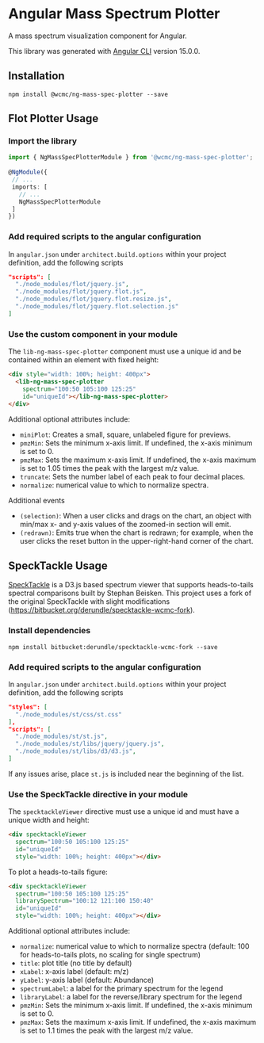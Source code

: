 # Angular Mass Spectrum Plotter

A mass spectrum visualization component for Angular.

This library was generated with [Angular CLI](https://github.com/angular/angular-cli) version 15.0.0.

## Installation

```shell
npm install @wcmc/ng-mass-spec-plotter --save
```

## Flot Plotter Usage

### Import the library
```typescript
import { NgMassSpecPlotterModule } from '@wcmc/ng-mass-spec-plotter';
 
@NgModule({
 // ...
 imports: [
   // ...
   NgMassSpecPlotterModule
 ]
})
```

### Add required scripts to the angular configuration
In `angular.json` under `architect.build.options` within your project definition, add the following scripts

```json
"scripts": [
  "./node_modules/flot/jquery.js",
  "./node_modules/flot/jquery.flot.js",
  "./node_modules/flot/jquery.flot.resize.js",
  "./node_modules/flot/jquery.flot.selection.js"
]
```

### Use the custom component in your module
The `lib-ng-mass-spec-plotter` component must use a unique id and be contained within an element with fixed height:

```html
<div style="width: 100%; height: 400px">
  <lib-ng-mass-spec-plotter
    spectrum="100:50 105:100 125:25"
    id="uniqueId"></lib-ng-mass-spec-plotter>
</div>
```

Additional optional attributes include:
* `miniPlot`: Creates a small, square, unlabeled figure for previews.
* `pmzMin`: Sets the minimum x-axis limit. If undefined, the x-axis minimum is set to 0.
* `pmzMax`: Sets the maximum x-axis limit. If undefined, the x-axis maximum is set to 1.05 times the peak with the largest m/z value.
* `truncate`: Sets the number label of each peak to four decimal places.
* `normalize`: numerical value to which to normalize spectra.

Additional events
* `(selection)`: When a user clicks and drags on the chart, an object with min/max x- and y-axis values of the zoomed-in section will emit.
* `(redrawn)`: Emits true when the chart is redrawn; for example, when the user clicks the reset button in the upper-right-hand corner of the chart.

## SpeckTackle Usage

[SpeckTackle](https://bitbucket.org/sbeisken/specktackle/) is a D3.js based spectrum viewer that supports heads-to-tails spectral comparisons built by Stephan Beisken. This project uses a fork of the original SpeckTackle with slight modifications (https://bitbucket.org/derundle/specktackle-wcmc-fork).

### Install dependencies

```shell
npm install bitbucket:derundle/specktackle-wcmc-fork --save

```

### Add required scripts to the angular configuration
In `angular.json` under `architect.build.options` within your project definition, add the following scripts

```json
"styles": [
  "./node_modules/st/css/st.css"
],
"scripts": [
  "./node_modules/st/st.js",
  "./node_modules/st/libs/jquery/jquery.js",
  "./node_modules/st/libs/d3/d3.js",
]
```

If any issues arise, place `st.js` is included near the beginning of the list.

### Use the SpeckTackle directive in your module
The `specktackleViewer` directive must use a unique id and must have a unique width and height:

```html
<div specktackleViewer
  spectrum="100:50 105:100 125:25"
  id="uniqueId"
  style="width: 100%; height: 400px"></div>
```

To plot a heads-to-tails figure:

```html
<div specktackleViewer
  spectrum="100:50 105:100 125:25"
  librarySpectrum="100:12 121:100 150:40"
  id="uniqueId"
  style="width: 100%; height: 400px"></div>
```

Additional optional attributes include:
* `normalize`: numerical value to which to normalize spectra (default: 100 for heads-to-tails plots, no scaling for single spectrum)
* `title`: plot title (no title by default)
* `xLabel`: x-axis label (default: m/z)
* `yLabel`: y-axis label (default: Abundance)
* `spectrumLabel`: a label for the primary spectrum for the legend
* `libraryLabel`: a label for the reverse/library spectrum for the legend
* `pmzMin`: Sets the minimum x-axis limit. If undefined, the x-axis minimum is set to 0.
* `pmzMax`: Sets the maximum x-axis limit. If undefined, the x-axis maximum is set to 1.1 times the peak with the largest m/z value.
